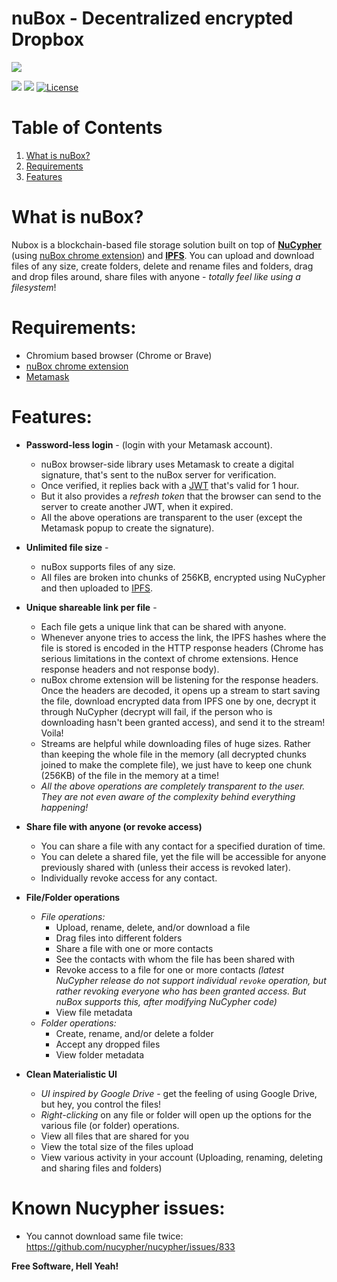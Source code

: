 # nuBox - Decentralized encrypted Dropbox
![](http://i67.tinypic.com/34ooa6h_th.png)

![](https://img.shields.io/badge/nodejs-8.10-blue.svg) ![](https://img.shields.io/badge/nuBox-1.0-yellowgreen.svg) [![License](https://img.shields.io/badge/license-MIT-green.svg)](https://opensource.org/licenses/MIT)

# Table of Contents
1. [What is nuBox?](#what-is-nubox)
2. [Requirements](#requirements)
3. [Features](#features)

# What is nuBox?
Nubox is a blockchain-based file storage solution built on top of **[NuCypher](https://www.nucypher.com/)** (using [nuBox chrome extension](https://github.com/robin-thomas/nubox-ext)) and **[IPFS](https://ipfs.io/)**. You can upload and download files of any size, create folders, delete and rename files and folders, drag and drop files around, share files with anyone - *totally feel like using a filesystem*!

# Requirements:
* Chromium based browser (Chrome or Brave)
* [nuBox chrome extension](https://github.com/robin-thomas/nubox-ext)
* [Metamask](https://metamask.io/)

# Features:
* **Password-less login** - (login with your Metamask account).
    * nuBox browser-side library uses Metamask to create a digital signature, that's sent to the nuBox server for verification.
    * Once verified, it replies back with a [JWT](https://jwt.io/) that's valid for 1 hour.
    * But it also provides a *refresh token* that the browser can send to the server to create another JWT, when it expired.
    * All the above operations are transparent to the user (except the Metamask popup to create the signature).
* **Unlimited file size** -
    * nuBox supports files of any size.
    * All files are broken into chunks of 256KB, encrypted using NuCypher and then uploaded to [IPFS](https://ipfs.io/).
* **Unique shareable link per file** - 
    * Each file gets a unique link that can be shared with anyone.
    * Whenever anyone tries to access the link, the IPFS hashes where the file is stored is encoded in the HTTP response headers (Chrome has serious limitations in the context of chrome extensions. Hence response headers and not response body).
    * nuBox chrome extension will be listening for the response headers. Once the headers are decoded, it opens up a stream to start saving the file, download encrypted data from IPFS one by one, decrypt it through NuCypher (decrypt will fail, if the person who is downloading hasn't been granted access), and send it to the stream! Voila!
    * Streams are helpful while downloading files of huge sizes. Rather than keeping the whole file in the memory (all decrypted chunks joined to make the complete file), we just have to keep one chunk (256KB) of the file in the memory at a time!
    * *All the above operations are completely transparent to the user. They are not even aware of the complexity behind everything happening!*
* **Share file with anyone (or revoke access)**
    * You can share a file with any contact for a specified duration of time.
    * You can delete a shared file, yet the file will be accessible for anyone previously shared with (unless their access is revoked later).
    * Individually revoke access for any contact.
* **File/Folder operations**
    * *File operations:*
        * Upload, rename, delete, and/or download a file
        * Drag files into different folders
        * Share a file with one or more contacts
        * See the contacts with whom the file has been shared with
        * Revoke access to a file for one or more contacts *(latest NuCypher release do not support individual `revoke` operation, but rather revoking everyone who has been granted access. But nuBox supports this, after modifying NuCypher code)*
        * View file metadata
    * *Folder operations:*
        * Create, rename, and/or delete a folder
        * Accept any dropped files
        * View folder metadata

* **Clean Materialistic UI**
    * *UI inspired by Google Drive* - get the feeling of using Google Drive, but hey, you control the files!
    * *Right-clicking* on any file or folder will open up the options for the various file (or folder) operations.
    * View all files that are shared for you
    * View the total size of the files upload
    * View various activity in your account (Uploading, renaming, deleting and sharing files and folders)

# Known Nucypher issues:
* You cannot download same file twice: https://github.com/nucypher/nucypher/issues/833


**Free Software, Hell Yeah!**
